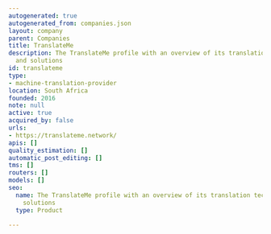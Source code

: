 ```yaml
---
autogenerated: true
autogenerated_from: companies.json
layout: company
parent: Companies
title: TranslateMe
description: The TranslateMe profile with an overview of its translation technologies
  and solutions
id: translateme
type:
- machine-translation-provider
location: South Africa
founded: 2016
note: null
active: true
acquired_by: false
urls:
- https://translateme.network/
apis: []
quality_estimation: []
automatic_post_editing: []
tms: []
routers: []
models: []
seo:
  name: The TranslateMe profile with an overview of its translation technologies and
    solutions
  type: Product

---
```



